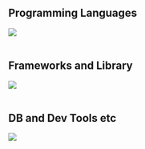 

## Programming Languages

<img src="https://skillicons.dev/icons?i=css,js,python,r,c,cpp,latex" /> <br /><br />

## Frameworks and Library

<img src="https://skillicons.dev/icons?i=react,nodejs,nextjs,fastapi,pytorch" /> <br /><br />

## DB and Dev Tools etc

<img src="https://skillicons.dev/icons?i=docker,mongodb,sqlite,git,github,vscode,linux,anaconda" /> <br /><br />
